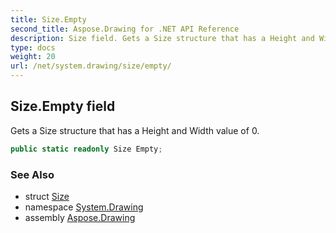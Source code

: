 ```yaml
---
title: Size.Empty
second_title: Aspose.Drawing for .NET API Reference
description: Size field. Gets a Size structure that has a Height and Width value of 0
type: docs
weight: 20
url: /net/system.drawing/size/empty/
---
```

## Size.Empty field

Gets a Size structure that has a Height and Width value of 0.

```csharp
public static readonly Size Empty;
```

### See Also

* struct [Size](../)
* namespace [System.Drawing](../../size/)
* assembly [Aspose.Drawing](../../../)


